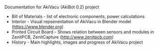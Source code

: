 Documentation for AkiVacu (AkiBot 0.2) project
- Bill of Materials - list of electronic components, power calculations
- Interior - Visual repsenentation of AkiVacu in Blender model (https://www.blender.org)
- Printed Circuit Board - Shows relation between sensors and modules in ZenitPCB, ZenitCapture  (http://www.zenitpcb.com)
- History - Main highlights, images and progress of AkiVacu project
